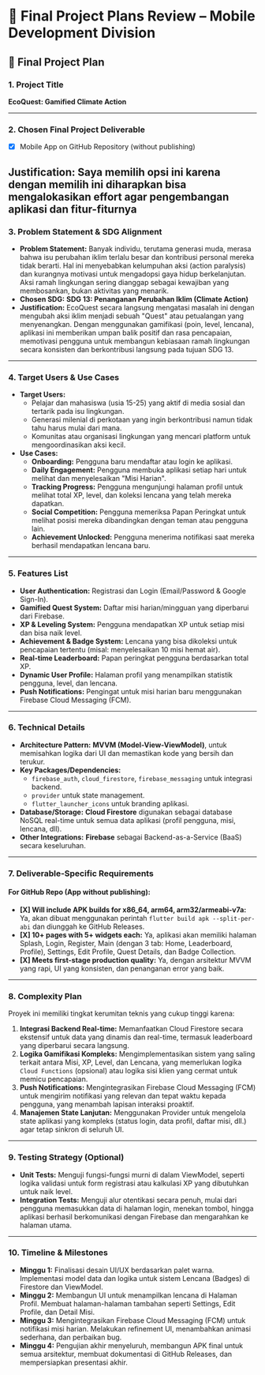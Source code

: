 # 📱 Final Project Plans Review – Mobile Development Division

## 📝 Final Project Plan

### 1. Project Title
**EcoQuest: Gamified Climate Action**

---

### 2. Chosen Final Project Deliverable
- [X] Mobile App on GitHub Repository (without publishing)

**Justification:**
Saya memilih opsi ini karena dengan memilih ini diharapkan bisa mengalokasikan effort agar pengembangan aplikasi dan fitur-fiturnya
---

### 3. Problem Statement & SDG Alignment
- **Problem Statement:** Banyak individu, terutama generasi muda, merasa bahwa isu perubahan iklim terlalu besar dan kontribusi personal mereka tidak berarti. Hal ini menyebabkan kelumpuhan aksi (action paralysis) dan kurangnya motivasi untuk mengadopsi gaya hidup berkelanjutan. Aksi ramah lingkungan sering dianggap sebagai kewajiban yang membosankan, bukan aktivitas yang menarik.
- **Chosen SDG:** **SDG 13: Penanganan Perubahan Iklim (Climate Action)**
- **Justification:** EcoQuest secara langsung mengatasi masalah ini dengan mengubah aksi iklim menjadi sebuah "Quest" atau petualangan yang menyenangkan. Dengan menggunakan gamifikasi (poin, level, lencana), aplikasi ini memberikan umpan balik positif dan rasa pencapaian, memotivasi pengguna untuk membangun kebiasaan ramah lingkungan secara konsisten dan berkontribusi langsung pada tujuan SDG 13.

---

### 4. Target Users & Use Cases
- **Target Users:**
  - Pelajar dan mahasiswa (usia 15-25) yang aktif di media sosial dan tertarik pada isu lingkungan.
  - Generasi milenial di perkotaan yang ingin berkontribusi namun tidak tahu harus mulai dari mana.
  - Komunitas atau organisasi lingkungan yang mencari platform untuk mengoordinasikan aksi kecil.
- **Use Cases:**
  - **Onboarding:** Pengguna baru mendaftar atau login ke aplikasi.
  - **Daily Engagement:** Pengguna membuka aplikasi setiap hari untuk melihat dan menyelesaikan "Misi Harian".
  - **Tracking Progress:** Pengguna mengunjungi halaman profil untuk melihat total XP, level, dan koleksi lencana yang telah mereka dapatkan.
  - **Social Competition:** Pengguna memeriksa Papan Peringkat untuk melihat posisi mereka dibandingkan dengan teman atau pengguna lain.
  - **Achievement Unlocked:** Pengguna menerima notifikasi saat mereka berhasil mendapatkan lencana baru.

---

### 5. Features List
- **User Authentication:** Registrasi dan Login (Email/Password & Google Sign-In).
- **Gamified Quest System:** Daftar misi harian/mingguan yang diperbarui dari Firebase.
- **XP & Leveling System:** Pengguna mendapatkan XP untuk setiap misi dan bisa naik level.
- **Achievement & Badge System:** Lencana yang bisa dikoleksi untuk pencapaian tertentu (misal: menyelesaikan 10 misi hemat air).
- **Real-time Leaderboard:** Papan peringkat pengguna berdasarkan total XP.
- **Dynamic User Profile:** Halaman profil yang menampilkan statistik pengguna, level, dan lencana.
- **Push Notifications:** Pengingat untuk misi harian baru menggunakan Firebase Cloud Messaging (FCM).

---

### 6. Technical Details
- **Architecture Pattern:** **MVVM (Model-View-ViewModel)**, untuk memisahkan logika dari UI dan memastikan kode yang bersih dan terukur.
- **Key Packages/Dependencies:**
  - `firebase_auth`, `cloud_firestore`, `firebase_messaging` untuk integrasi backend.
  - `provider` untuk state management.
  - `flutter_launcher_icons` untuk branding aplikasi.
- **Database/Storage:** **Cloud Firestore** digunakan sebagai database NoSQL real-time untuk semua data aplikasi (profil pengguna, misi, lencana, dll).
- **Other Integrations:** **Firebase** sebagai Backend-as-a-Service (BaaS) secara keseluruhan.

---

### 7. Deliverable-Specific Requirements

#### For GitHub Repo (App without publishing):
- **[X] Will include APK builds for x86_64, arm64, arm32/armeabi-v7a:** Ya, akan dibuat menggunakan perintah `flutter build apk --split-per-abi` dan diunggah ke GitHub Releases.
- **[X] 10+ pages with 5+ widgets each:** Ya, aplikasi akan memiliki halaman Splash, Login, Register, Main (dengan 3 tab: Home, Leaderboard, Profile), Settings, Edit Profile, Quest Details, dan Badge Collection.
- **[X] Meets first-stage production quality:** Ya, dengan arsitektur MVVM yang rapi, UI yang konsisten, dan penanganan error yang baik.

---

### 8. Complexity Plan
Proyek ini memiliki tingkat kerumitan teknis yang cukup tinggi karena:
1.  **Integrasi Backend Real-time:** Memanfaatkan Cloud Firestore secara ekstensif untuk data yang dinamis dan real-time, termasuk leaderboard yang diperbarui secara langsung.
2.  **Logika Gamifikasi Kompleks:** Mengimplementasikan sistem yang saling terkait antara Misi, XP, Level, dan Lencana, yang memerlukan logika `Cloud Functions` (opsional) atau logika sisi klien yang cermat untuk memicu pencapaian.
3.  **Push Notifications:** Mengintegrasikan Firebase Cloud Messaging (FCM) untuk mengirim notifikasi yang relevan dan tepat waktu kepada pengguna, yang menambah lapisan interaksi proaktif.
4.  **Manajemen State Lanjutan:** Menggunakan Provider untuk mengelola state aplikasi yang kompleks (status login, data profil, daftar misi, dll.) agar tetap sinkron di seluruh UI.

---

### 9. Testing Strategy (Optional)
- **Unit Tests:** Menguji fungsi-fungsi murni di dalam ViewModel, seperti logika validasi untuk form registrasi atau kalkulasi XP yang dibutuhkan untuk naik level.
- **Integration Tests:** Menguji alur otentikasi secara penuh, mulai dari pengguna memasukkan data di halaman login, menekan tombol, hingga aplikasi berhasil berkomunikasi dengan Firebase dan mengarahkan ke halaman utama.

---

### 10. Timeline & Milestones
- **Minggu 1:** Finalisasi desain UI/UX berdasarkan palet warna. Implementasi model data dan logika untuk sistem Lencana (Badges) di Firestore dan ViewModel.
- **Minggu 2:** Membangun UI untuk menampilkan lencana di Halaman Profil. Membuat halaman-halaman tambahan seperti Settings, Edit Profile, dan Detail Misi.
- **Minggu 3:** Mengintegrasikan Firebase Cloud Messaging (FCM) untuk notifikasi misi harian. Melakukan refinement UI, menambahkan animasi sederhana, dan perbaikan bug.
- **Minggu 4:** Pengujian akhir menyeluruh, membangun APK final untuk semua arsitektur, membuat dokumentasi di GitHub Releases, dan mempersiapkan presentasi akhir.
